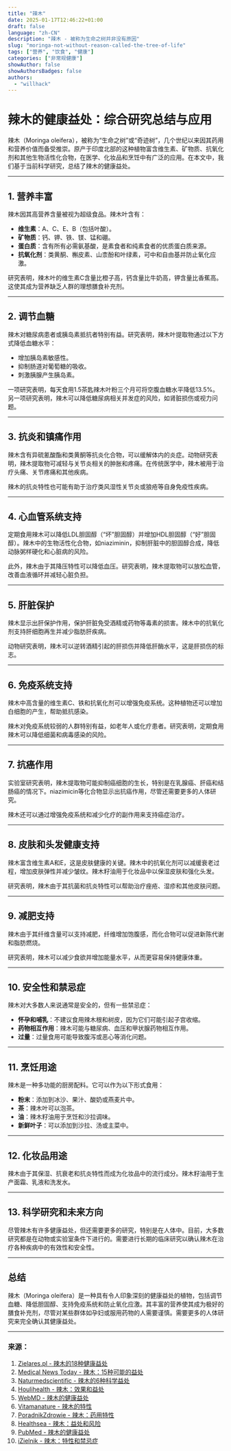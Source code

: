 ```yaml
---
title: "辣木"
date: 2025-01-17T12:46:22+01:00
draft: false
language: "zh-CN"
description: "辣木 - 被称为生命之树并非没有原因"
slug: "moringa-not-without-reason-called-the-tree-of-life"
tags: ["营养", "饮食", "健康"]
categories: ["非常规健康"]
showAuthor: false
showAuthorsBadges: false
authors:
  - "willhack"
---
```

# 辣木的健康益处：综合研究总结与应用

辣木（Moringa oleifera），被称为“生命之树”或“奇迹树”，几个世纪以来因其药用和营养价值而备受推崇。原产于印度北部的这种植物富含维生素、矿物质、抗氧化剂和其他生物活性化合物，在医学、化妆品和烹饪中有广泛的应用。在本文中，我们基于当前科学研究，总结了辣木的健康益处。

---

## 1. 营养丰富
辣木因其高营养含量被视为超级食品。辣木叶含有：
- **维生素**：A、C、E、B（包括叶酸）。
- **矿物质**：钙、钾、铁、镁、锰和硼。
- **蛋白质**：含有所有必需氨基酸，是素食者和纯素食者的优质蛋白质来源。
- **抗氧化剂**：类黄酮、槲皮素、山柰酚和叶绿素，可中和自由基并防止氧化应激。

研究表明，辣木叶的维生素C含量比橙子高，钙含量比牛奶高，钾含量比香蕉高。这使其成为营养缺乏人群的理想膳食补充剂。

---

## 2. 调节血糖
辣木对糖尿病患者或胰岛素抵抗者特别有益。研究表明，辣木叶提取物通过以下方式降低血糖水平：
- 增加胰岛素敏感性。
- 抑制肠道对葡萄糖的吸收。
- 刺激胰腺产生胰岛素。

一项研究表明，每天食用1.5茶匙辣木叶粉三个月可将空腹血糖水平降低13.5%。另一项研究表明，辣木可以降低糖尿病相关并发症的风险，如肾脏损伤或视力问题。

---

## 3. 抗炎和镇痛作用
辣木含有异硫氰酸酯和类黄酮等抗炎化合物，可以缓解体内的炎症。动物研究表明，辣木提取物可减轻与关节炎相关的肿胀和疼痛。在传统医学中，辣木被用于治疗头痛、关节疼痛和其他疾病。

辣木的抗炎特性也可能有助于治疗类风湿性关节炎或狼疮等自身免疫性疾病。

---

## 4. 心血管系统支持
定期食用辣木可以降低LDL胆固醇（“坏”胆固醇）并增加HDL胆固醇（“好”胆固醇）。辣木中的生物活性化合物，如niaziminin，抑制肝脏中的胆固醇合成，降低动脉粥样硬化和心脏病的风险。

此外，辣木由于其降压特性可以降低血压。研究表明，辣木提取物可以放松血管，改善血液循环并减轻心脏负担。

---

## 5. 肝脏保护
辣木显示出肝保护作用，保护肝脏免受酒精或药物等毒素的损害。辣木中的抗氧化剂支持肝细胞再生并减少脂肪肝疾病。

动物研究表明，辣木可以逆转酒精引起的肝损伤并降低肝酶水平，这是肝损伤的标志。

---

## 6. 免疫系统支持
辣木中高含量的维生素C、铁和抗氧化剂可以增强免疫系统。这种植物还可以增加白细胞的产生，帮助抵抗感染。

辣木对免疫系统较弱的人群特别有益，如老年人或化疗患者。研究表明，定期食用辣木可以降低细菌和病毒感染的风险。

---

## 7. 抗癌作用
实验室研究表明，辣木提取物可能抑制癌细胞的生长，特别是在乳腺癌、肝癌和结肠癌的情况下。niazimicin等化合物显示出抗癌作用，尽管还需要更多的人体研究。

辣木还可以通过增强免疫系统和减少化疗的副作用来支持癌症治疗。

---

## 8. 皮肤和头发健康支持
辣木富含维生素A和E，这是皮肤健康的关键。辣木中的抗氧化剂可以减缓衰老过程，增加皮肤弹性并减少皱纹。辣木籽油用于化妆品中以保湿皮肤和强化头发。

研究表明，辣木由于其抗菌和抗炎特性可以帮助治疗痤疮、湿疹和其他皮肤问题。

---

## 9. 减肥支持
辣木由于其纤维含量可以支持减肥，纤维增加饱腹感，而化合物可以促进新陈代谢和脂肪燃烧。

研究表明，辣木可以减少食欲并增加能量水平，从而更容易保持健康体重。

---

## 10. 安全性和禁忌症
辣木对大多数人来说通常是安全的，但有一些禁忌症：
- **怀孕和哺乳**：不建议食用辣木根和树皮，因为它们可能引起子宫收缩。
- **药物相互作用**：辣木可能与糖尿病、血压和甲状腺药物相互作用。
- **过量**：过量食用可能导致腹泻或恶心等消化问题。

---

## 11. 烹饪用途
辣木是一种多功能的厨房配料。它可以作为以下形式食用：
- **粉末**：添加到冰沙、果汁、酸奶或燕麦片中。
- **茶**：辣木叶可以泡茶。
- **油**：辣木籽油用于烹饪和沙拉调味。
- **新鲜叶子**：可以添加到沙拉、汤或主菜中。

---

## 12. 化妆品用途
辣木由于其保湿、抗衰老和抗炎特性而成为化妆品中的流行成分。辣木籽油用于生产面霜、乳液和洗发水。

---

## 13. 科学研究和未来方向
尽管辣木有许多健康益处，但还需要更多的研究，特别是在人体中。目前，大多数研究都是在动物或实验室条件下进行的。需要进行长期的临床研究以确认辣木在治疗各种疾病中的有效性和安全性。

---

## 总结
辣木（Moringa oleifera）是一种具有令人印象深刻的健康益处的植物，包括调节血糖、降低胆固醇、支持免疫系统和防止氧化应激。其丰富的营养使其成为极好的膳食补充剂，尽管对某些群体如孕妇或服用药物的人需要谨慎。需要更多的人体研究来完全确认其健康益处。

---

### 来源：
1. [Zielares.pl - 辣木的18种健康益处](https://zielares.pl/blog/18-wlasciwosci-zdrowotnych-moringi/)  
2. [Medical News Today - 辣木：15种可能的益处](https://www.medicalnewstoday.com/articles/319916)  
3. [Naturmedscientific - 辣木的6种科学益处](https://naturmedscientific.com/pl/6-naukowych-korzy%C5%9Bci-zdrowotnych-moringi-oleifera/)  
4. [Houlihealth - 辣木：效果和益处](https://houlihealth.de/pl/2025/01/01/moringa-cud-natury-dla-zdrowia-i-dobrego-samopoczucia/)  
5. [WebMD - 辣木的健康益处](https://www.webmd.com/vitamins-and-supplements/health-benefits-moringa)  
6. [Vitamanature - 辣木的特性](https://vitamanature.pl/moringa-wlasciwosci-korzysci-i-dzialanie-na-co-pomaga/)  
7. [PoradnikZdrowie - 辣木：药用特性](https://www.poradnikzdrowie.pl/zdrowie/medycyna-alternatywna/moringa-wlasciwosci-lecznicze-i-zastosowanie-aa-VQx7-DB1C-pNWN.html)  
8. [Healthsea - 辣木：益处和风险](https://healthsea.com/moringa/)  
9. [PubMed - 辣木的健康益处](https://pubmed.ncbi.nlm.nih.gov/25374169/)  
10. [iZielnik - 辣木：特性和禁忌症](https://www.izielnik.pl/blog/moringa-wlasciwosci-zastosowanie-przeciwwskazania)
